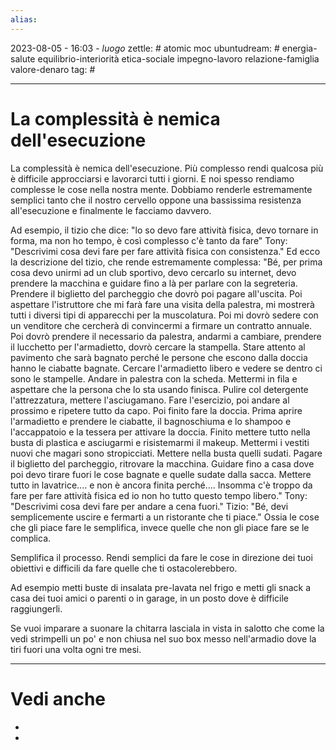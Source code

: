 ```yaml
---
alias: 
---
```

2023-08-05 - 16:03 - *luogo*
zettle: # atomic moc
ubuntudream: # energia-salute equilibrio-interiorità etica-sociale impegno-lavoro relazione-famiglia valore-denaro 
tag: #

---
# La complessità è nemica dell'esecuzione

La complessità è nemica dell'esecuzione.
Più complesso rendi qualcosa più è difficile approcciarsi e lavorarci tutti i giorni.
E noi spesso rendiamo complesse le cose nella nostra mente.
Dobbiamo renderle estremamente semplici tanto che il nostro cervello oppone una bassissima resistenza all'esecuzione e finalmente le facciamo davvero.

Ad esempio, il tizio che dice: "lo so devo fare attività fisica, devo tornare in forma, ma non ho tempo, è così complesso c'è tanto da fare"
Tony: "Descrivimi cosa devi fare per fare attività fisica con consistenza."
Ed ecco la descrizione del tizio, che rende estremamente complessa: "Bé, per prima cosa devo unirmi ad un club sportivo, devo cercarlo su internet, devo prendere la macchina e guidare fino a là per parlare con la segreteria. Prendere il biglietto del parcheggio che dovrò poi pagare all'uscita. Poi aspettare l'istruttore che mi farà fare una visita della palestra, mi mostrerà tutti i diversi tipi di apparecchi per la muscolatura. Poi mi dovrò sedere con un venditore che cercherà di convincermi a firmare un contratto annuale. Poi dovrò prendere il necessario da palestra, andarmi a cambiare, prendere il lucchetto per l'armadietto, dovrò cercare la stampella. Stare attento al pavimento che sarà bagnato perché le persone che escono dalla doccia hanno le ciabatte bagnate. Cercare l'armadietto libero e vedere se dentro ci sono le stampelle. Andare in palestra con la scheda. Mettermi in fila e aspettare che la persona che lo sta usando finisca. Pulire col detergente l'attrezzatura, mettere l'asciugamano. Fare l'esercizio, poi andare al prossimo e ripetere tutto da capo. Poi finito fare la doccia. Prima aprire l'armadietto e prendere le ciabatte, il bagnoschiuma e lo shampoo e l'accappatoio e la tessera per attivare la doccia. Finito mettere tutto nella busta di plastica e asciugarmi e risistemarmi il makeup. Mettermi i vestiti nuovi che magari sono stropicciati. Mettere nella busta quelli sudati. Pagare il biglietto del parcheggio, ritrovare la macchina. Guidare fino a casa dove poi devo tirare fuori le cose bagnate e quelle sudate dalla sacca. Mettere tutto in lavatrice.... e non è ancora finita perché....
Insomma c'è troppo da fare per fare attività fisica ed io non ho tutto questo tempo libero."
Tony: "Descrivimi cosa devi fare per andare a cena fuori."
Tizio: "Bé, devi semplicemente uscire e fermarti a un ristorante che ti piace."
Ossia le cose che gli piace fare le semplifica, invece quelle che non gli piace fare se le complica.

Semplifica il processo.
Rendi semplici da fare le cose in direzione dei tuoi obiettivi e difficili da fare quelle che ti ostacolerebbero.

Ad esempio metti buste di insalata pre-lavata nel frigo e metti gli snack a casa dei tuoi amici o parenti o in garage, in un posto dove è difficile raggiungerli.

Se vuoi imparare a suonare la chitarra lasciala in vista in salotto che come la vedi strimpelli un po' e non chiusa nel suo box messo nell'armadio dove la tiri fuori una volta ogni tre mesi.






---
# Vedi anche
- 
- 